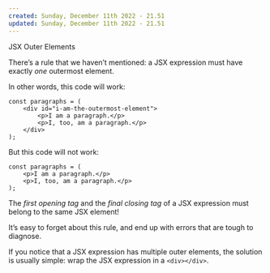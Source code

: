 ```yaml
---
created: Sunday, December 11th 2022 - 21.51
updated: Sunday, December 11th 2022 - 21.51
---
```

JSX Outer Elements

There’s a rule that we haven’t mentioned: a JSX expression must have exactly _one_ outermost element.

In other words, this code will work:

```JSX
const paragraphs = (
	<div id="i-am-the-outermost-element">
		<p>I am a paragraph.</p>
		<p>I, too, am a paragraph.</p>
	</div>
);
```

But this code will not work:

```JSX
const paragraphs = (
	<p>I am a paragraph.</p>
	<p>I, too, am a paragraph.</p>
);
```

The _first opening tag_ and the _final closing tag_ of a JSX expression must belong to the same JSX element!

It’s easy to forget about this rule, and end up with errors that are tough to diagnose.

If you notice that a JSX expression has multiple outer elements, the solution is usually simple: wrap the JSX expression in a `<div></div>`.